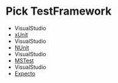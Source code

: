 <!--
GENERATED FILE - DO NOT EDIT
This file was generated by [MarkdownSnippets](https://github.com/SimonCropp/MarkdownSnippets).
Source File: /docs/mdsource/wiz/picktest_Win_VisualStudio.source.md
To change this file edit the source file and then run MarkdownSnippets.
-->

# Pick TestFramework

 * VisualStudio
 * [xUnit](result_Win_VisualStudio_xUnit.md)
 * VisualStudio
 * [NUnit](result_Win_VisualStudio_NUnit.md)
 * VisualStudio
 * [MSTest](result_Win_VisualStudio_MSTest.md)
 * VisualStudio
 * [Expecto](result_Win_VisualStudio_Expecto.md)
